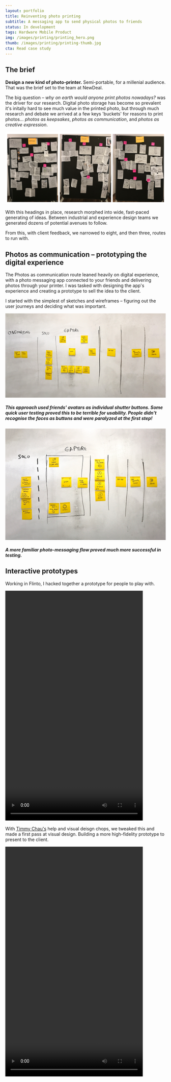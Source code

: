 ```yaml
---
layout: portfolio
title: Reinventing photo printing
subtitle: A messaging app to send physical photos to friends
status: In development
tags: Hardware Mobile Product
img: /images/printing/printing_hero.png
thumb: /images/printing/printing-thumb.jpg
cta: Read case study
---
```


## The brief
**Design a new kind of photo-printer.** Semi-portable, for a millenial audience. That was the brief set to the team at NewDeal.

The big question – *why on earth would anyone print photos nowadays?* was the driver for our research. Digital photo storage has become so prevalent it's initally hard to see much value in the printed photo, but through much research and debate we arrived at a few keys 'buckets' for reasons to print photos… *photos as keepsakes*, *photos as communication*, and *photos as creative expression*.

<section>
	<img alt="Printer design process" src="/images/printing/process_01.jpg" class="full">
</section>

With this headings in place, research morphed into wide, fast-paced generating of ideas. Between industrial and experience design teams we generated dozens of potential avenues to follow.

From this, with client feedback, we narrowed to eight, and then three, routes to run with.

## Photos as communication – prototyping the digital experience

The Photos as communication route leaned heavily on digital experience, with a photo messaging app connected to your friends and delivering photos through your printer. I was tasked with designing the app's experience and creating a prototype to sell the idea to the client.

I started with the simplest of sketches and wireframes – figuring out the user journeys and deciding what was important.

<section>
	<img alt="Printer design process" src="/images/printing/process_02.jpg" class="wide">
</section>

#####  This approach used friends' avatars as individual shutter buttons. Some quick user testing proved this to be terrible for usability. People didn't recognise the faces as buttons and were paralyzed at the first step!

<section>
	<img alt="Printer design process" src="/images/printing/process_03.jpg" class="wide">
</section>

##### A more familiar photo-messaging flow proved much more successful in testing.

## Interactive prototypes

Working in Flinto, I hacked together a prototype for people to play with.

<section>
	<video preload="auto" width="432" height="720" style="">
      <source src="/images/printing/kawaii_partis_01_phone.mov">
	</video>
</section>

With <a href="http://monkeychau.com/" alt="Timmy Chau">Timmy Chau's</a> help and visual deisgn chops, we tweaked this and made a first pass at visual design. Building a more high-fidelity prototype to present to the client.

<section>
	<video preload="auto" width="432" height="720" style="">
      <source src="/images/printing/kawaii_partis_02_phone.mov">
	</video>
</section>
